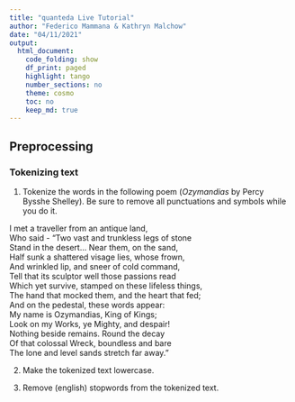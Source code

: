 ```yaml
---
title: "quanteda Live Tutorial"
author: "Federico Mammana & Kathryn Malchow"
date: "04/11/2021"
output: 
  html_document:
    code_folding: show
    df_print: paged
    highlight: tango
    number_sections: no
    theme: cosmo
    toc: no
    keep_md: true
---
```




## Preprocessing

### Tokenizing text

1. Tokenize the words in the following poem (*Ozymandias* by Percy Bysshe Shelley). Be sure to remove all punctuations and symbols while you do it.

I met a traveller from an antique land,\
Who said - “Two vast and trunkless legs of stone\
Stand in the desert... Near them, on the sand,\
Half sunk a shattered visage lies, whose frown,\
And wrinkled lip, and sneer of cold command,\
Tell that its sculptor well those passions read\
Which yet survive, stamped on these lifeless things,\
The hand that mocked them, and the heart that fed;\
And on the pedestal, these words appear:\
My name is Ozymandias, King of Kings;\
Look on my Works, ye Mighty, and despair!\
Nothing beside remains. Round the decay\
Of that colossal Wreck, boundless and bare\
The lone and level sands stretch far away.”

2. Make the tokenized text lowercase.

3. Remove (english) stopwords from the tokenized text.


